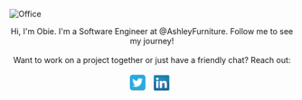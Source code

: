 ![Office](https://media-exp1.licdn.com/dms/image/C5616AQEZo1vlmcetvw/profile-displaybackgroundimage-shrink_350_1400/0/1636951765161?e=1643241600&v=beta&t=frPPAZ9IMRxU5pqv_MPXj4B2vS8GWsRuoBuRq_aD6Fo)

<div align="center">
<span>Hi, I'm Obie. I'm a Software Engineer at @AshleyFurniture. Follow me to see my journey!</span><br><br><span>Want to work on a project together or just have a friendly chat? Reach out:</span><br><br>
    <a href="Https://www.twitter.com/ObieMunoz" rel="noopener" target="_blank"><img height="30" src="./twitter.png"></a>&nbsp;&nbsp;
    <a href="https://www.linkedin.com/in/obedmunozjr/" rel="noopener" target="_blank"><img height="30" src="./linkedin.png"></a>&nbsp;&nbsp;
</div>
